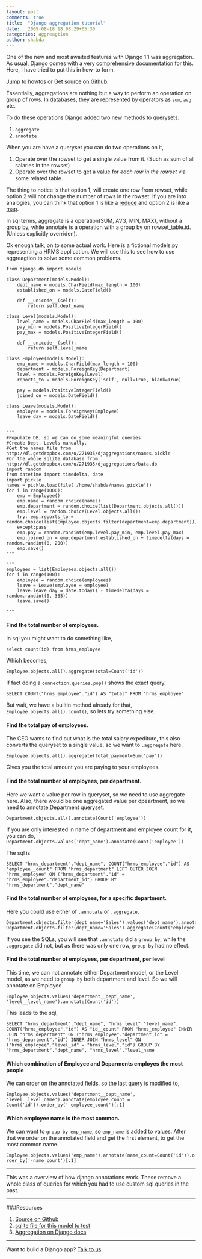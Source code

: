 ```yaml
---
layout: post
comments: true
title:  "Django aggregation tutorial"
date:   2009-08-18 18:08:29+05:30
categories: aggreagtion
author: shabda
---
```

One of the new and most awaited features with Django 1.1 was aggregation. As usual,
Django comes with a very [comprehensive documentation](http://docs.djangoproject.com/en/dev/topics/db/aggregation/) for this. Here, I have tried to
put this in how-to form.

<a href="#howtos">Jump to howtos</a> or <a href="http://github.com/agiliq/Shiny-New-Django-1.1/tree/master">Get source on Github</a>.

Essentially, aggregations are nothing but a way to perform an operation on group of rows. In databases,
they are represented by operators as `sum`, `avg` etc.

To do these operations Django added two new methods to querysets.

1. `aggregate`
2. `annotate`

When you are have a queryset you can do two operations on it,

1. Operate over the rowset to get a single value from it. (Such as sum of all salaries in the rowset)
2. Operate over the rowset to get a value for *each row in the rowset* via some related table.

The thing to notice is that option 1, will create one row from rowset, while option 2 will
not change the number of rows in the rowset. If you are into analogies, you can think that
option 1 is like a [reduce](http://docs.python.org/library/functions.html#reduce) and option 2 is like a [map](http://docs.python.org/library/functions.html#map).

In sql terms, aggregate is a operation(SUM, AVG, MIN, MAX), without a group by,
while annotate is a operation with a group by on rowset_table.id. (Unless explicitly overriden).

<a name="howtos" ></a>

Ok enough talk, on to some actual work. Here is a fictional models.py representing
a HRMS application. We will use this to see how to use aggreagtion to solve
some common problems.

    from django.db import models

    class Department(models.Model):
        dept_name = models.CharField(max_length = 100)
        established_on = models.DateField()

        def __unicode__(self):
            return self.dept_name

    class Level(models.Model):
        level_name = models.CharField(max_length = 100)
        pay_min = models.PositiveIntegerField()
        pay_max = models.PositiveIntegerField()

        def __unicode__(self):
            return self.level_name

    class Employee(models.Model):
        emp_name = models.CharField(max_length = 100)
        department = models.ForeignKey(Department)
        level = models.ForeignKey(Level)
        reports_to = models.ForeignKey('self', null=True, blank=True)

        pay = models.PositiveIntegerField()
        joined_on = models.DateField()

    class Leave(models.Model):
        employee = models.ForeignKey(Employee)
        leave_day = models.DateField()


    """
    #Populate DB, so we can do some meaningful queries.
    #Create Dept, Levels manually.
    #Get the names file from http://dl.getdropbox.com/u/271935/djaggregations/names.pickle
    #Or the whole sqlite database from http://dl.getdropbox.com/u/271935/djaggregations/bata.db
    import random
    from datetime import timedelta, date
    import pickle
    names = pickle.load(file('/home/shabda/names.pickle'))
    for i in range(1000):
        emp = Employee()
        emp.name = random.choice(names)
        emp.department = random.choice(list(Department.objects.all()))
        emp.level = random.choice(Level.objects.all())
        try: emp.reports_to = random.choice(list(Employee.objects.filter(department=emp.department)))
        except:pass
        emp.pay = random.randint(emp.level.pay_min, emp.level.pay_max)
        emp.joined_on = emp.department.established_on + timedelta(days = random.randint(0, 200))
        emp.save()
    """

    """
    employees = list(Employees.objects.all())
    for i in range(100):
        employee = random.choice(employees)
        leave = Leave(employee = employee)
        leave.leave_day = date.today() - timedelta(days = random.randint(0, 365))
        leave.save()

    """


#### Find the total number of employees.

In sql you might want to do something like,

`select count(id) from hrms_employee`

Which becomes,

`Employee.objects.all().aggregate(total=Count('id'))`

If fact doing a `connection.queries.pop()` shows the exact query.

`SELECT COUNT("hrms_employee"."id") AS "total" FROM "hrms_employee"`

But wait, we have a builtin method already for that, `Employee.objects.all().count()`, so lets try something else.

#### Find the total pay of employees.

The CEO wants to find out what is the total salary expediture, this also converts
the queryset to a single value, so we want to `.aggregate` here.

`Employee.objects.all().aggregate(total_payment=Sum('pay'))`

Gives you the total amount you are paying to your employees.

#### Find the total number of employees, per department.

Here we want a value per row in queryset, so we need to use aggregate here. Also,
there would be one aggregated value per dpeartment, so we need to annotate Department
queryset.

`Department.objects.all().annotate(Count('employee'))`

If you are only interested in name of department and employee count for it, you can do,
`Department.objects.values('dept_name').annotate(Count('employee'))`

The sql is

    SELECT "hrms_department"."dept_name", COUNT("hrms_employee"."id") AS "employee__count" FROM "hrms_department" LEFT OUTER JOIN "hrms_employee" ON ("hrms_department"."id" = "hrms_employee"."department_id") GROUP BY "hrms_department"."dept_name"

#### Find the total number of employees, for a specific department.

Here you could use either of `.annotate` or `.aggregate`,

    Department.objects.filter(dept_name='Sales').values('dept_name').annotate(Count('employee'))
    Department.objects.filter(dept_name='Sales').aggregate(Count('employee'))

If you see the SQLs, you will see that `.annotate` did a `group by`, while the `.aggregate`
did not, but as there was only one row, `group by` had no effect.

#### Find the total number of employees, per department, per level

This time, we can not annotate either Department model, or the Level model, as we
need to `group by` both department and level. So we will annotate on Employee

    Employee.objects.values('department__dept_name', 'level__level_name').annotate(Count('id'))

This leads to the sql,

    SELECT "hrms_department"."dept_name", "hrms_level"."level_name", COUNT("hrms_employee"."id") AS "id__count" FROM "hrms_employee" INNER JOIN "hrms_department" ON ("hrms_employee"."department_id" = "hrms_department"."id") INNER JOIN "hrms_level" ON ("hrms_employee"."level_id" = "hrms_level"."id") GROUP BY "hrms_department"."dept_name", "hrms_level"."level_name

#### Which combination of Employee and Deparments employes the most people

We can order on the annotated fields, so the last query is modified to,

    Employee.objects.values('department__dept_name', 'level__level_name').annotate(employee_count = Count('id')).order_by('-employee_count')[:1]

#### Which employee name is the most common.

We can want to `group by emp_name`, so `emp_name` is added to values. After that we order on the annotated field
and get the first element, to get the most common name.

`Employee.objects.values('emp_name').annotate(name_count=Count('id')).order_by('-name_count')[:1]`


------------
This was a overview of how django annotations work. These remove a whole class of queries for which
you had to use custom sql queries in the past.

-----------
###Resources

1. [Source on Github](http://github.com/agiliq/Shiny-New-Django-1.1/tree/master)
2. [sqlite file for this model to test](http://dl.getdropbox.com/u/271935/djaggregations/bata.db)
3. [Aggregation on Django docs](http://docs.djangoproject.com/en/dev/topics/db/aggregation/)

--------------------
Want to build a Django app? [Talk to us](http://www.agiliq.com/contact/)



